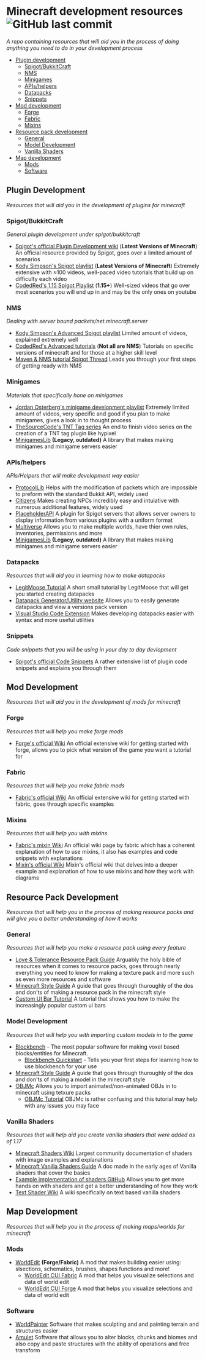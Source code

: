 # Minecraft development resources ![GitHub last commit](https://img.shields.io/github/last-commit/cryptizism/minecraft-development-resources?label=Last%20updated&style=for-the-badge)
_A repo containing resources that will aid you in the process of doing anything you need to do in your development process_

- [Plugin development](#plugin-development)
  - [Spigot/BukkitCraft](#spigotbukkitcraft)
  - [NMS](#nms)
  - [Minigames](#minigames)
  - [APIs/helpers](#apishelpers)
  - [Datapacks](#datapacks)
  - [Snippets](#snippets)
- [Mod development](#mod-development)
  - [Forge](#forge)
  - [Fabric](#fabric)
  - [Mixins](#mixins)
- [Resource pack development](#resource-pack-development)
  - [General](#general)
  - [Model Development](#model-development)
  - [Vanilla Shaders](#vanilla-shaders)
- [Map development](#map-development) 
  - [Mods](#mods)
  - [Software](#software)
## Plugin Development
_Resources that will aid you in the development of plugins for minecraft_
### Spigot/BukkitCraft
_General plugin development under spigot/bukkitcraft_
- [Spigot's official Plugin Development wiki](https://www.spigotmc.org/wiki/spigot-plugin-development/) (**Latest Versions of Minecraft**) An official resource provided by Spigot, goes over a limited amount of scenarios 
- [Kody Simpson's Spigot playlist](https://www.youtube.com/watch?v=tnJZMaoMPhE&list=PLfu_Bpi_zcDNEKmR82hnbv9UxQ16nUBF7) (**Latest Versions of Minecraft**) Extremely extensive with ≈100 videos, well-paced video tutorials that build up on difficulty each video
- [CodedRed's 1.15 Spigot Playlist](https://www.youtube.com/watch?v=pTEZiAUrYJY&list=PL65-DKRLvp3Yn7iglPfxKoc7bl0N80XgG&index=27) (**1.15+**) Well-sized videos that go over most scenarios you will end up in and may be the only ones on youtube
### NMS
_Dealing with server bound packets/net.minecraft.server_
- [Kody Simpson's Advanced Spigot playlist](https://www.youtube.com/watch?v=2FcnwD2MHOA&list=PLfu_Bpi_zcDMWE15USaR7k5jqTufhWDy6) Limited amount of videos, explained extremely well
- [CodedRed's Advanced tutorials](https://www.youtube.com/c/CodedRed/playlists?view=50&sort=dd&shelf_id=3) (**Not all are NMS**) Tutorials on specific versions of minecraft and for those at a higher skill level
- [Maven & NMS tutorial Spigot Thread](https://www.spigotmc.org/threads/maven-nms-tutorial.347254/) Leads you through your first steps of getting ready with NMS
### Minigames
_Materials that specifically hone on minigames_
- [Jordan Osterberg's minigame development playlist](https://www.youtube.com/watch?v=GW8xWDMqwtc&list=PL_PpCEhxOB-0vyS2V-iddLkE8PvNf1-9R) Extremely limited amount of videos, very specific and good if you plan to make minigames, gives a look in to thought process
- [TheSourceCode's TNT Tag series](https://www.youtube.com/watch?v=R30xVZ1-vOw&list=PLdnyVeMcpY79WCCGsHW0_XHhGDmsPJBtC) An end to finish video series on the creation of a TNT tag plugin like hypixel
- [MinigamesLib](https://www.spigotmc.org/resources/minigameslib.23844) **(Legacy, outdated)** A library that makes making minigames and minigame servers easier
### APIs/helpers
_APIs/Helpers that will make development way easier_
- [ProtocolLib](https://www.spigotmc.org/resources/protocollib.1997/) Helps with the modification of packets which are impossible to preform  with the standard Bukkit API, widely used
- [Citizens](https://citizensnpcs.co/) Makes creating NPCs incredibly easy and intuiative with numerous additional features, widely used
- [PlaceholderAPI](https://www.spigotmc.org/resources/placeholderapi.6245/) A plugin for Spigot servers that allows server owners to display information from various plugins with a uniform format
- [Multiverse](https://www.spigotmc.org/resources/multiverse-core.390/) Allows you to make multiple worlds, have thier own rules, inventories, permissions and more
- [MinigamesLib](https://www.spigotmc.org/resources/minigameslib.23844) **(Legacy, outdated)** A library that makes making minigames and minigame servers easier
### Datapacks
_Resources that will aid you in learning how to make datapacks_
- [LegitMoose Tutorial](https://www.youtube.com/watch?v=ac6V5-KT6Rg) A short small tutorial by LegitMoose that will get you started creating datapacks
- [Datapack Generator/Utility website](https://misode.github.io/) Allows you to easily generate datapacks and view a versions pack version
- [Visual Studio Code Extension](https://marketplace.visualstudio.com/items?itemName=SPGoding.datapack-language-server) Makes developing datapacks easier with syntax and more useful utilities
### Snippets
_Code snippets that you will be using in your day to day devlopment_
- [Spigot's official Code Snippets](https://www.spigotmc.org/wiki/plugin-snippets/) A rather extensive list of plugin code snippets and explains you through them
## Mod Development
_Resources that will aid you in the development of mods for minecraft_
### Forge
_Resources that will help you make forge mods_
- [Forge's official Wiki](https://docs.minecraftforge.net/en/latest/gettingstarted/) An official extensive wiki for getting started with forge, allows you to pick what version of the game you want a tutorial for
### Fabric
_Resources that will help you make fabric mods_
- [Fabric's official Wiki](https://fabricmc.net/wiki/doku.php#tutorials_for_developing_with_fabric) An official extensive wiki for getting started with fabric, goes through specific examples
### Mixins
_Resources that will help you with mixins_
- [Fabric's mixin Wiki](https://fabricmc.net/wiki/tutorial:mixin_introduction) An official wiki page by fabric which has a coherent explanation of how to use mixins, it also has examples and code snippets with explanations
- [Mixin's official Wiki](https://github.com/SpongePowered/Mixin/wiki) Mixin's official wiki that delves into a deeper example and explanation of how to use mixins and how they work with diagrams
## Resource Pack Development
_Resources that will help you in the process of making resource packs and will give you a better understanding of how it works_
### General
_Resources that will help you make a resource pack using every feature_
- [Love & Tolerance Resource Pack Guide](https://github.com/Love-and-Tolerance/Resource-Pack-Guide) Arguably the holy bible of resources when it comes to resource packs, goes through nearly everything you need to know for making a texture pack and more such as even more resources and software
- [Minecraft Style Guide](https://itemsadder.devs.beer/plugin-usage/minecraft-style-guide) A guide that goes through thuroughly of the dos and don'ts of making a resource pack in the minecraft style
- [Custom UI Bar Tutorial](https://www.youtube.com/watch?v=EL2X6ppZSCQ) A tutorial that shows you how to make the increasingly popular custom ui bars
### Model Development
_Resources that will help you with importing custom models in to the game_
- [Blockbench](https://www.blockbench.net) - The most popular software for making voxel based blocks/entities for Minecraft.
  - [Blockbench Quickstart](https://www.blockbench.net/quickstart) - Tells you your first steps for learning how to use blockbench for your use
- [Minecraft Style Guide](https://itemsadder.devs.beer/plugin-usage/minecraft-style-guide) A guide that goes through thuroughly of the dos and don'ts of making a model in the minecraft style
- [OBJMc](https://github.com/Godlander/objmc) Allows you to import animated/non-animated OBJs in to minecraft using tetxure packs
  - [OBJMc Tutorial](https://www.youtube.com/watch?v=R6l0thbLN48) OBJMc is rather confusing and this tutorial may help with any issues you may face
### Vanilla Shaders
_Resources that will help aid you create vanilla shaders that were added as of 1.17_
- [Minecraft Shaders Wiki](https://github.com/ShockMicro/Minecraft-Shaders/wiki/) Largest community documentation of shaders with image examples and explanations
- [Minecraft Vanilla Shaders Guide](https://docs.google.com/document/d/15TOAOVLgSNEoHGzpNlkez5cryH3hFF3awXL5Py81EMk/edit?usp=sharing) A doc made in the early ages of Vanilla shaders that cover the basics
- [Example implementation of shaders GitHub](https://github.com/HalbFettKaese/common-shaders) Allows you to get more hands on with shaders and get a better understanding of how they work
- [Text Shader Wiki](https://github.com/Vekhove/Minecraft-Text-Shaders/wiki) A wiki specifically on text based vanilla shaders
## Map Development
_Resources that will help you in the process of making maps/worlds for minecraft_
### Mods
- [WorldEdit](https://www.curseforge.com/minecraft/mc-mods/worldedit) **(Forge/Fabric)** A mod that makes building easier using: slsections, schematics, brushes, shapes functions and more!
  - [WorldEdit CUI Fabric](https://www.curseforge.com/minecraft/mc-mods/worldeditcui-fabric) A mod that helps you visualize selections and data of world edit
  - [WorldEdit CUI Forge](https://www.curseforge.com/minecraft/mc-mods/worldeditcui-forge-edition-3) A mod that helps you visualize selections and data of world edit
### Software
- [WorldPainter](https://www.worldpainter.net/) Software that makes sculpting and and painting terrain and structures easier
- [Amulet](https://www.amuletmc.com/) Software that allows you to alter blocks, chunks and biomes and also copy and paste structures with the ability of operations and free transform

